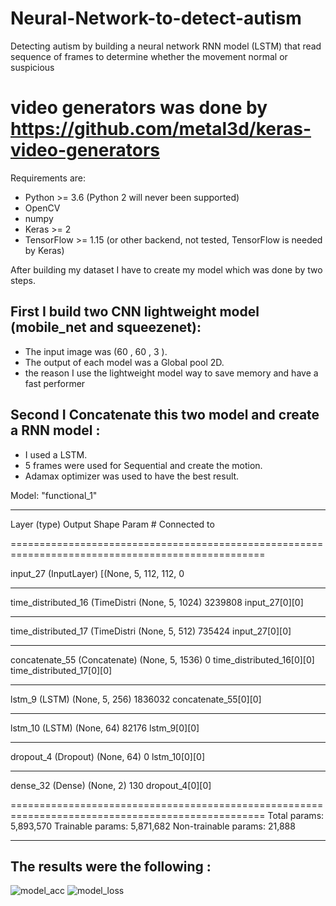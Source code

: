 # Neural-Network-to-detect-autism
Detecting autism by building a neural network RNN model (LSTM) that read sequence of frames to determine
whether the movement normal or suspicious

# video generators was done by https://github.com/metal3d/keras-video-generators

Requirements are:
- Python >= 3.6 (Python 2 will never been supported)
- OpenCV
- numpy
- Keras >= 2
- TensorFlow >= 1.15 (or other backend, not tested, TensorFlow is needed by Keras)

After building my dataset I have to create my model which was done by two steps.

## First I build two CNN lightweight model (mobile_net and squeezenet):

- The input image was (60 , 60 , 3 ).
- The output of each model was a Global pool 2D.
- the reason I use the lightweight model way to save memory and have a fast performer

## Second I Concatenate this two model and create a RNN model :

- I used a LSTM.
- 5 frames were used for Sequential and create the motion. 
- Adamax optimizer was used to have the best result.

Model: "functional_1"

__________________________________________________________________________________________________

Layer (type)                    Output Shape         Param #     Connected to                     

==================================================================================================

input_27 (InputLayer)           [(None, 5, 112, 112, 0                                           

__________________________________________________________________________________________________

time_distributed_16 (TimeDistri (None, 5, 1024)      3239808     input_27[0][0]                   

__________________________________________________________________________________________________

time_distributed_17 (TimeDistri (None, 5, 512)       735424      input_27[0][0]                

__________________________________________________________________________________________________

concatenate_55 (Concatenate)    (None, 5, 1536)      0           time_distributed_16[0][0]        
                                                                 time_distributed_17[0][0]        
__________________________________________________________________________________________________

lstm_9 (LSTM)                   (None, 5, 256)       1836032     concatenate_55[0][0]             
__________________________________________________________________________________________________

lstm_10 (LSTM)                  (None, 64)           82176       lstm_9[0][0]                     
__________________________________________________________________________________________________

dropout_4 (Dropout)             (None, 64)           0           lstm_10[0][0]                    
__________________________________________________________________________________________________


dense_32 (Dense)                (None, 2)            130         dropout_4[0][0]   

==================================================================================================
Total params: 5,893,570
Trainable params: 5,871,682
Non-trainable params: 21,888
__________________________________________________________________________________________________

## The results were the following :

![model_acc](https://user-images.githubusercontent.com/93203143/182425204-fa01672a-1e95-44f1-b7d6-df9763424339.PNG)
![model_loss](https://user-images.githubusercontent.com/93203143/182425220-2397ef7e-3cb4-4220-8ab2-53a9b5acd9e9.PNG)

